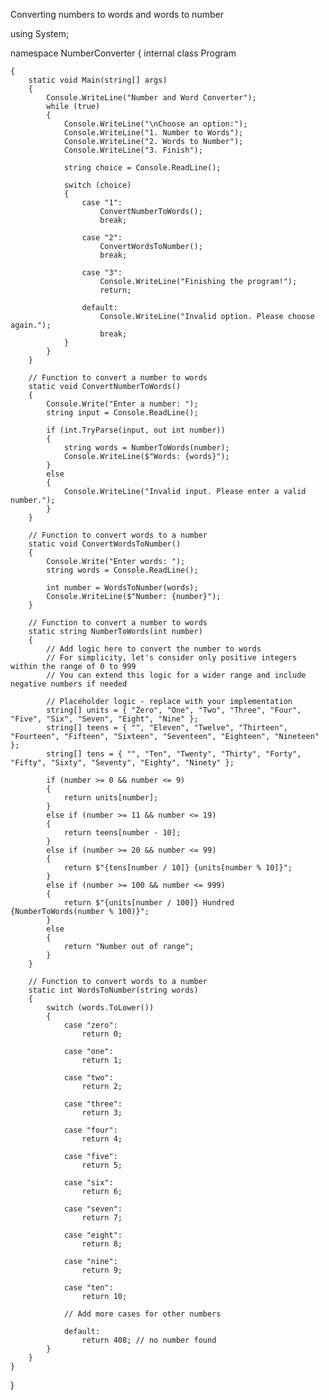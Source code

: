 Converting numbers to words and words to number

using System;

namespace NumberConverter
{
    internal class Program


    {
        static void Main(string[] args)
        {
            Console.WriteLine("Number and Word Converter");
            while (true)
            {
                Console.WriteLine("\nChoose an option:");
                Console.WriteLine("1. Number to Words");
                Console.WriteLine("2. Words to Number");
                Console.WriteLine("3. Finish");

                string choice = Console.ReadLine();

                switch (choice)
                {
                    case "1":
                        ConvertNumberToWords();
                        break;

                    case "2":
                        ConvertWordsToNumber();
                        break;

                    case "3":
                        Console.WriteLine("Finishing the program!");
                        return;

                    default:
                        Console.WriteLine("Invalid option. Please choose again.");
                        break;
                }
            }
        }

        // Function to convert a number to words
        static void ConvertNumberToWords()
        {
            Console.Write("Enter a number: ");
            string input = Console.ReadLine();

            if (int.TryParse(input, out int number))
            {
                string words = NumberToWords(number);
                Console.WriteLine($"Words: {words}");
            }
            else
            {
                Console.WriteLine("Invalid input. Please enter a valid number.");
            }
        }

        // Function to convert words to a number
        static void ConvertWordsToNumber()
        {
            Console.Write("Enter words: ");
            string words = Console.ReadLine();

            int number = WordsToNumber(words);
            Console.WriteLine($"Number: {number}");
        }

        // Function to convert a number to words
        static string NumberToWords(int number)
        {
            // Add logic here to convert the number to words
            // For simplicity, let's consider only positive integers within the range of 0 to 999
            // You can extend this logic for a wider range and include negative numbers if needed

            // Placeholder logic - replace with your implementation
            string[] units = { "Zero", "One", "Two", "Three", "Four", "Five", "Six", "Seven", "Eight", "Nine" };
            string[] teens = { "", "Eleven", "Twelve", "Thirteen", "Fourteen", "Fifteen", "Sixteen", "Seventeen", "Eighteen", "Nineteen" };
            string[] tens = { "", "Ten", "Twenty", "Thirty", "Forty", "Fifty", "Sixty", "Seventy", "Eighty", "Ninety" };

            if (number >= 0 && number <= 9)
            {
                return units[number];
            }
            else if (number >= 11 && number <= 19)
            {
                return teens[number - 10];
            }
            else if (number >= 20 && number <= 99)
            {
                return $"{tens[number / 10]} {units[number % 10]}";
            }
            else if (number >= 100 && number <= 999)
            {
                return $"{units[number / 100]} Hundred {NumberToWords(number % 100)}";
            }
            else
            {
                return "Number out of range";
            }
        }

        // Function to convert words to a number
        static int WordsToNumber(string words)
        {
            switch (words.ToLower())
            {
                case "zero":
                    return 0;

                case "one":
                    return 1;

                case "two":
                    return 2;

                case "three":
                    return 3;

                case "four":
                    return 4;

                case "five":
                    return 5;

                case "six":
                    return 6;

                case "seven":
                    return 7;

                case "eight":
                    return 8;

                case "nine":
                    return 9;

                case "ten":
                    return 10;

                // Add more cases for other numbers

                default:
                    return 408; // no number found
            }
        }
    }
}

<!---
Maryann1980/Maryann1980 is a ✨ special ✨ repository because its `README.md` (this file) appears on your GitHub profile.
You can click the Preview link to take a look at your changes.
--->
